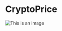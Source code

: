 # CryptoPrice

![This is an image]([https://myoctocat.com/assets/images/base-octocat.svg](https://drive.google.com/file/d/1JbCiqBufFZmERhVhFYs4XC88W4-wjn0d/view?usp=sharing))
